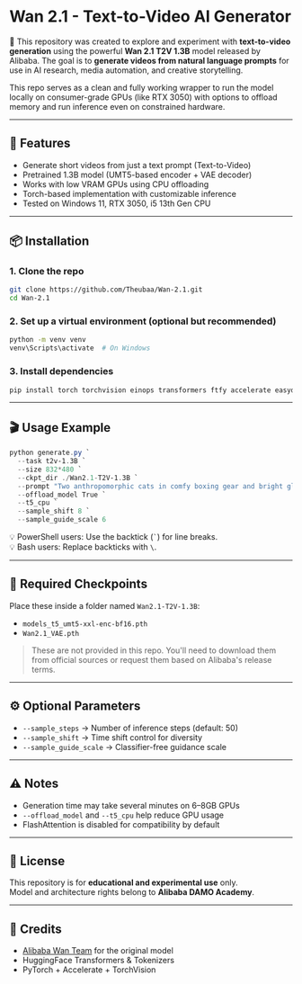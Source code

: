 # Wan 2.1 - Text-to-Video AI Generator

👋 This repository was created to explore and experiment with **text-to-video generation** using the powerful **Wan 2.1 T2V 1.3B** model released by Alibaba. The goal is to **generate videos from natural language prompts** for use in AI research, media automation, and creative storytelling.

This repo serves as a clean and fully working wrapper to run the model locally on consumer-grade GPUs (like RTX 3050) with options to offload memory and run inference even on constrained hardware.

---

## 🚀 Features

- Generate short videos from just a text prompt (Text-to-Video)
- Pretrained 1.3B model (UMT5-based encoder + VAE decoder)
- Works with low VRAM GPUs using CPU offloading
- Torch-based implementation with customizable inference
- Tested on Windows 11, RTX 3050, i5 13th Gen CPU

---

## 📦 Installation

### 1. Clone the repo
```bash
git clone https://github.com/Theubaa/Wan-2.1.git
cd Wan-2.1
```

### 2. Set up a virtual environment (optional but recommended)
```bash
python -m venv venv
venv\Scripts\activate  # On Windows
```

### 3. Install dependencies
```bash
pip install torch torchvision einops transformers ftfy accelerate easydict
```

---

## 🎬 Usage Example

```powershell
python generate.py `
  --task t2v-1.3B `
  --size 832*480 `
  --ckpt_dir ./Wan2.1-T2V-1.3B `
  --prompt "Two anthropomorphic cats in comfy boxing gear and bright gloves fight intensely on a spotlighted stage." `
  --offload_model True `
  --t5_cpu `
  --sample_shift 8 `
  --sample_guide_scale 6
```

💡 PowerShell users: Use the backtick (`` ` ``) for line breaks.  
💡 Bash users: Replace backticks with `\`.

---

## 📁 Required Checkpoints

Place these inside a folder named `Wan2.1-T2V-1.3B`:

- `models_t5_umt5-xxl-enc-bf16.pth`
- `Wan2.1_VAE.pth`

> These are not provided in this repo. You'll need to download them from official sources or request them based on Alibaba's release terms.

---

## ⚙️ Optional Parameters

- `--sample_steps` → Number of inference steps (default: 50)
- `--sample_shift` → Time shift control for diversity
- `--sample_guide_scale` → Classifier-free guidance scale

---

## ⚠️ Notes

- Generation time may take several minutes on 6–8GB GPUs
- `--offload_model` and `--t5_cpu` help reduce GPU usage
- FlashAttention is disabled for compatibility by default

---

## 📄 License

This repository is for **educational and experimental use** only.  
Model and architecture rights belong to **Alibaba DAMO Academy**.

---

## 🙌 Credits

- [Alibaba Wan Team](https://damo.alibaba.com/) for the original model
- HuggingFace Transformers & Tokenizers
- PyTorch + Accelerate + TorchVision
